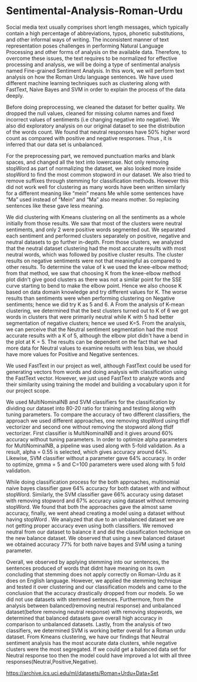 # Sentimental-Analysis-Roman-Urdu
Social media text usually comprises short length messages, which typically contain a high percentage of abbreviations, typos, phonetic substitutions, and other informal ways of writing. The inconsistent manner of text representation poses challenges in performing Natural Language Processing and other forms of analysis on the available data. Therefore, to overcome these issues, the text requires to be normalized for effective processing and analysis, we will be doing a type of sentimental analysis named Fine-grained Sentiment Analysis. In this work, we will perform text analysis on how the Roman Urdu language sentences. We have used different machine learning techniques such as clustering along with FastText, Naive Bayes and SVM in order to explain the process of the data deeply.

Before doing preprocessing, we cleaned the dataset for better quality. We dropped the null values, cleaned for missing column names and fixed incorrect values of sentiments (i.e changing negative into negative). We also did exploratory analysis on our original dataset to see the distribution of the words count. We found that neutral responses have 50% higher word count as compared with positive and negative responses. Thus , it is inferred that our data set is unbalanced.

For the preprocessing part, we removed punctuation marks and blank spaces, and changed all the text into lowercase. Not only removing stopWord as part of normalizing the dataset, we also looked more inside stopWord to find the most common stopword in our dataset. We also tried to remove suffixes through stemming for classification methods. However this did not work well for clustering as many words have been written similarly for a different meaning like “mein” means Me while some sentences have “Ma” used instead of “Mein” and “Ma” also means mother. So replacing sentences like these gave less meaning.

We did clustering with Kmeans clustering on all the sentiments as a whole initially from those results. We saw that most of the clusters were neutral sentiments, and only 2 were positive words segmented out. We separated each sentiment and performed clusters separately on positive, negative and neutral datasets to go further in-depth. From those clusters, we analyzed that the neutral dataset clustering had the most accurate results with most neutral words, which was followed by positive cluster results. The cluster results on negative sentiments were not that meaningful as compared to other results. To determine the value of k we used the knee-elbow method; from that method, we saw that choosing K from the knee-elbow method plot didn't give good clusters as there was not a similar point for the SSE curve starting to bend to make the elbow point. Hence we also choose K based on data domain knowledge and try different values for K. The worse results than sentiments were when performing clustering on Negative sentiments; hence we did try K as 5 and 6. A From the analysis of K-mean clustering, we determined that the best clusters turned out to K of 6 we got words in clusters that were primarily neutral while K with 5 had better segmentation of negative clusters; hence we used K=5. From the analysis, we can perceive that the Neutral sentiment segmentation had the most accurate results with a K of 5, although the elbow plot didn't have a bend in the plot at K = 5. The results can be dependent on the fact that we had more data for Neutral values to examine results with less bias, we should have more values for Positive and Negative sentences.

We used FastText in our project as well, although FastText could be used for generating vectors from words and doing analysis with classification using the FastText vector. However, we just used FastText to analyze words and their similarity using training the model and building a vocabulary upon it for our project scope.

We used MultiNominalNB and SVM classifiers for the classification by dividing our dataset into 80-20 ratio for training and testing along with tuning parameters. To compare the accuracy of two different classifiers, the approach we used different approaches, one removing stopWord using tfidf vectorizer and second one without removing the stopword along tfidf vectorizer. First classifier is MultiNominalNB and it gives around 60% accuracy without tuning parameters. In order to optimize alpha parameters for MultiNominalNB, a pipeline was used along with 5-fold validation. As a result, alpha = 0.55 is selected, which gives accuracy around 64%. Likewise, SVM classifier without a parameter gave 64% accuracy. In order to optimize, gmma = 5 and C=100 parameters were used along with 5 fold validation.

While doing classification process for the both approaches, multinomial naive bayes classifier gave 64% accuracy for both dataset with and without stopWord. Similarly, the SVM classifier gave 66% accuracy using dataset with removing stopword and 67% accuracy using dataset without removing stopWord. We found that both the approaches gave the almost same accuracy, finally, we went ahead creating a model using a dataset without having stopWord . We analyzed that due to an unbalanced dataset we are not getting proper accuracy even using both classifiers. We removed neutral from our dataset to balance it and did the classification technique on the new balance dataset. We observed that using a new balanced dataset we obtained accuracy 77% for both naive bayes and SVM using a tuning parameter.

Overall, we observed by applying stemming into our sentences, the sentences produced of words that didnt have meaning on its own concluding that stemming does not apply correctly on Roman-Urdu as it does on English language. However, we applied the stemming technique and tested it over clustering and our classification models and came to the conclusion that the accuracy drastically dropped from our models. So we did not use datasets with stemmed sentences. Furthermore, from the analysis between balanced(removing neutral response) and unbalanced dataset(before removing neutral response) with removing stopwords, we determined that balanced datasets gave overall high accuracy in comparison to unbalanced datasets. Lastly, from the analysis of two classifiers, we determined SVM is working better overall for a Roman urdu dataset. From Kmeans clustering, we have our findings that Neutral sentiment analysis has the most accurate data clusters, while negative clusters were the most segregated. If we could get a balanced data set for Neutral response too then the model could have improved a lot with all three responses(Neutral,Positive,Negative).

https://archive.ics.uci.edu/ml/datasets/Roman+Urdu+Data+Set
